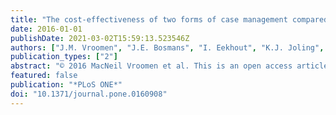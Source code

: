 ```yaml
---
title: "The cost-effectiveness of two forms of case management compared to a control group for persons with dementia and their informal caregivers from a societal perspective"
date: 2016-01-01
publishDate: 2021-03-02T15:59:13.523546Z
authors: ["J.M. Vroomen", "J.E. Bosmans", "I. Eekhout", "K.J. Joling", "L.D. Van Mierlo", "F.J.M. Meiland", "H.P.J. Van Hout", "S.E. De Rooij"]
publication_types: ["2"]
abstract: "© 2016 MacNeil Vroomen et al. This is an open access article distributed under the terms of the Creative Commons Attribution License, which permits unrestricted use, distribution, and reproduction in any medium, provided the original author and source are credited. Objectives: The objective of this article was to compare the costs and cost-effectiveness of the two most prominent types of case management in the Netherlands (intensive case management and linkage models) against no access to case management (control group) for people with already diagnosed dementia and their informal caregivers. Methods: The economic evaluation was conducted from a societal perspective embedded within a two year prospective, observational, controlled, cohort study with 521 informal caregivers and community-dwelling persons with dementia. Case management provided within one care organization (intensive case management model, ICMM), case management where care was provided by different care organizations within one region (Linkage model, LM), and a group with no access to case management (control) were compared. The economic evaluation related incremental costs to incremental effects regarding neuropsychiatric symptoms (NPI), psychological health of the informal caregiver (GHQ-12), and quality adjusted life years (QALY) of the person with dementia and informal caregiver. Results: Inverse-propensity-score-weighted models showed no significant differences in clinical or total cost outcomes between the three groups. Informal care costs were significantly lower in the ICMM group compared to both other groups. Day center costs were significantly lower in the ICMM group compared to the control group. For all outcomes, the probability that the ICMM was cost-effective in comparison with LM and the control group was larger than 0.97 at a threshold ratio of 0 €/incremental unit of effect. Conclusion: This study provides preliminary evidence that the ICMM is cost-effective compared to the control group and the LM. However, the findings should be interpreted with caution since this study was not a randomized controlled trial."
featured: false
publication: "*PLoS ONE*"
doi: "10.1371/journal.pone.0160908"
---
```


